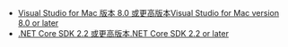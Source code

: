 * [<span data-ttu-id="fe21c-101">Visual Studio for Mac 版本 8.0 或更高版本</span><span class="sxs-lookup"><span data-stu-id="fe21c-101">Visual Studio for Mac version 8.0 or later</span></span>](https://visualstudio.microsoft.com/downloads/)
* [<span data-ttu-id="fe21c-102">.NET Core SDK 2.2 或更高版本</span><span class="sxs-lookup"><span data-stu-id="fe21c-102">.NET Core SDK 2.2 or later</span></span>](https://www.microsoft.com/net/download/all)
